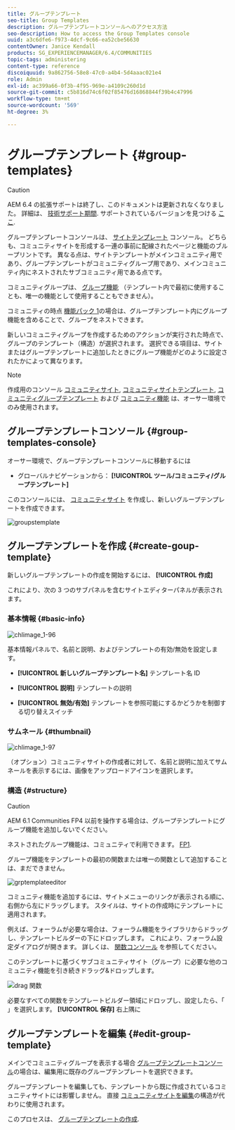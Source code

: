 ```yaml
---
title: グループテンプレート
seo-title: Group Templates
description: グループテンプレートコンソールへのアクセス方法
seo-description: How to access the Group Templates console
uuid: a3c6dfe6-f973-4dcf-9c66-ea52cbe56630
contentOwner: Janice Kendall
products: SG_EXPERIENCEMANAGER/6.4/COMMUNITIES
topic-tags: administering
content-type: reference
discoiquuid: 9a862756-58e8-47c0-a4b4-5d4aaac021e4
role: Admin
exl-id: ac399a66-0f3b-4f95-969e-a4109c260d1d
source-git-commit: c5b816d74c6f02f85476d16868844f39b4c47996
workflow-type: tm+mt
source-wordcount: '569'
ht-degree: 3%

---
```


# グループテンプレート {#group-templates}

>[!CAUTION]
>
>AEM 6.4 の拡張サポートは終了し、このドキュメントは更新されなくなりました。 詳細は、 [技術サポート期間](https://helpx.adobe.com/jp/support/programs/eol-matrix.html). サポートされているバージョンを見つける [ここ](https://experienceleague.adobe.com/docs/?lang=ja).

グループテンプレートコンソールは、 [サイトテンプレート](sites.md) コンソール。 どちらも、コミュニティサイトを形成する一連の事前に配線されたページと機能のブループリントです。 異なる点は、サイトテンプレートがメインコミュニティ用であり、グループテンプレートがコミュニティグループ用であり、メインコミュニティ内にネストされたサブコミュニティ用である点です。

コミュニティグループは、 [グループ機能](functions.md#groups-function) （テンプレート内で最初に使用することも、唯一の機能として使用することもできません）。

コミュニティの時点 [機能パック 1](deploy-communities.md#latestfeaturepack)の場合は、グループテンプレート内にグループ機能を含めることで、グループをネストできます。

新しいコミュニティグループを作成するためのアクションが実行された時点で、グループのテンプレート（構造）が選択されます。 選択できる項目は、サイトまたはグループテンプレートに追加したときにグループ機能がどのように設定されたかによって異なります。

>[!NOTE]
>
>作成用のコンソール [コミュニティサイト](sites-console.md), [コミュニティサイトテンプレート](sites.md), [コミュニティグループテンプレート](tools-groups.md) および [コミュニティ機能](functions.md) は、オーサー環境でのみ使用されます。

## グループテンプレートコンソール {#group-templates-console}

オーサー環境で、グループテンプレートコンソールに移動するには

* グローバルナビゲーションから： **[!UICONTROL ツール/コミュニティ/グループテンプレート]**

このコンソールには、 [コミュニティサイト](sites-console.md) を作成し、新しいグループテンプレートを作成できます。

![groupstemplate](assets/groupstemplate.png)

## グループテンプレートを作成 {#create-goup-template}

新しいグループテンプレートの作成を開始するには、 **[!UICONTROL 作成]**

これにより、次の 3 つのサブパネルを含むサイトエディターパネルが表示されます。

### 基本情報 {#basic-info}

![chlimage_1-96](assets/chlimage_1-96.png)

基本情報パネルで、名前と説明、およびテンプレートの有効/無効を設定します。

* **[!UICONTROL 新しいグループテンプレート名]**
テンプレート名 ID

* **[!UICONTROL 説明]**
テンプレートの説明

* **[!UICONTROL 無効/有効]**
テンプレートを参照可能にするかどうかを制御する切り替えスイッチ

### サムネール {#thumbnail}

![chlimage_1-97](assets/chlimage_1-97.png)

（オプション）コミュニティサイトの作成者に対して、名前と説明に加えてサムネールを表示するには、画像をアップロードアイコンを選択します。

### 構造 {#structure}

>[!CAUTION]
>
>AEM 6.1 Communities FP4 以前を操作する場合は、グループテンプレートにグループ機能を追加しないでください。
>
>ネストされたグループ機能は、コミュニティで利用できます。 [FP1](communities.md#latestfeaturepack).
>
>グループ機能をテンプレートの最初の関数または唯一の関数として追加することは、まだできません。

![grptemplateeditor](assets/grptemplateeditor.png)

コミュニティ機能を追加するには、サイトメニューのリンクが表示される順に、右側から左にドラッグします。 スタイルは、サイトの作成時にテンプレートに適用されます。

例えば、フォーラムが必要な場合は、フォーラム機能をライブラリからドラッグし、テンプレートビルダーの下にドロップします。 これにより、フォーラム設定ダイアログが開きます。 詳しくは、 [関数コンソール](functions.md) を参照してください。

このテンプレートに基づくサブコミュニティサイト（グループ）に必要な他のコミュニティ機能を引き続きドラッグ&amp;ドロップします。

![drag 関数](assets/dragfunctions.png)

必要なすべての関数をテンプレートビルダー領域にドロップし、設定したら、「 」を選択します。 **[!UICONTROL 保存]** 右上隅に

## グループテンプレートを編集 {#edit-group-template}

メインでコミュニティグループを表示する場合 [グループテンプレートコンソール](#group-templates-console)の場合は、編集用に既存のグループテンプレートを選択できます。

グループテンプレートを編集しても、テンプレートから既に作成されているコミュニティサイトには影響しません。 直接 [コミュニティサイトを編集](sites-console.md#modify-structure)の構造が代わりに使用されます。

このプロセスは、 [グループテンプレートの作成](#create-goup-template).
